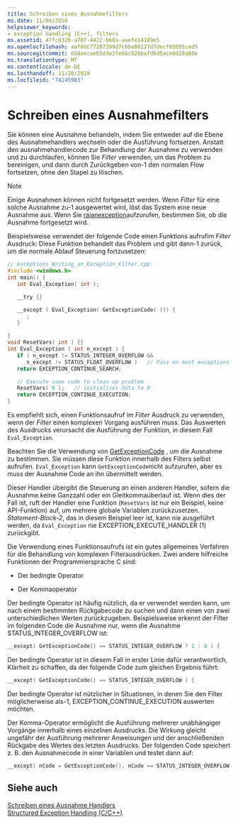```yaml
---
title: Schreiben eines Ausnahmefilters
ms.date: 11/04/2016
helpviewer_keywords:
- exception handling [C++], filters
ms.assetid: 47fc832b-a707-4422-b60a-aaefe14189e5
ms.openlocfilehash: aaf0dc77207399d7c6be86127d7decf03895ced5
ms.sourcegitcommit: 654aecaeb5d3e3fe6bc926bafd6d5ace0d20a80e
ms.translationtype: MT
ms.contentlocale: de-DE
ms.lasthandoff: 11/20/2019
ms.locfileid: "74245983"
---
```

# <a name="writing-an-exception-filter"></a>Schreiben eines Ausnahmefilters

Sie können eine Ausnahme behandeln, indem Sie entweder auf die Ebene des Ausnahmehandlers wechseln oder die Ausführung fortsetzen. Anstatt den ausnahmehandlercode zur Behandlung der Ausnahme zu verwenden und zu durchlaufen, können Sie *Filter* verwenden, um das Problem zu bereinigen, und dann durch Zurückgeben von-1 den normalen Flow fortsetzen, ohne den Stapel zu löschen.

> [!NOTE]
>  Einige Ausnahmen können nicht fortgesetzt werden. Wenn *Filter* für eine solche Ausnahme zu-1 ausgewertet wird, löst das System eine neue Ausnahme aus. Wenn Sie [raianexception](/windows/win32/api/errhandlingapi/nf-errhandlingapi-raiseexception)aufzurufen, bestimmen Sie, ob die Ausnahme fortgesetzt wird.

Beispielsweise verwendet der folgende Code einen Funktions aufrufim *Filter* Ausdruck: Diese Funktion behandelt das Problem und gibt dann-1 zurück, um die normale Ablauf Steuerung fortzusetzen:

```cpp
// exceptions_Writing_an_Exception_Filter.cpp
#include <windows.h>
int main() {
   int Eval_Exception( int );

   __try {}

   __except ( Eval_Exception( GetExceptionCode( ))) {
      ;
   }

}
void ResetVars( int ) {}
int Eval_Exception ( int n_except ) {
   if ( n_except != STATUS_INTEGER_OVERFLOW &&
      n_except != STATUS_FLOAT_OVERFLOW )   // Pass on most exceptions
   return EXCEPTION_CONTINUE_SEARCH;

   // Execute some code to clean up problem
   ResetVars( 0 );   // initializes data to 0
   return EXCEPTION_CONTINUE_EXECUTION;
}
```

Es empfiehlt sich, einen Funktionsaufruf im *Filter* Ausdruck zu verwenden, wenn der *Filter* einen komplexen Vorgang ausführen muss. Das Auswerten des Ausdrucks verursacht die Ausführung der Funktion, in diesem Fall `Eval_Exception`.

Beachten Sie die Verwendung von [GetExceptionCode](/windows/win32/Debug/getexceptioncode) , um die Ausnahme zu bestimmen. Sie müssen diese Funktion innerhalb des Filters selbst aufrufen. `Eval_Exception` kann `GetExceptionCode`nicht aufzurufen, aber es muss der Ausnahme Code an ihn übermittelt werden.

Dieser Handler übergibt die Steuerung an einen anderen Handler, sofern die Ausnahme keine Ganzzahl oder ein Gleitkommaüberlauf ist. Wenn dies der Fall ist, ruft der Handler eine Funktion (`ResetVars` ist nur ein Beispiel, keine API-Funktion) auf, um mehrere globale Variablen zurückzusetzen. *Statement-Block-2*, das in diesem Beispiel leer ist, kann nie ausgeführt werden, da `Eval_Exception` nie EXCEPTION_EXECUTE_HANDLER (1) zurückgibt.

Die Verwendung eines Funktionsaufrufs ist ein gutes allgemeines Verfahren für die Behandlung von komplexen Filterausdrücken. Zwei andere hilfreiche Funktionen der Programmiersprache C sind:

- Der bedingte Operator

- Der Kommaoperator

Der bedingte Operator ist häufig nützlich, da er verwendet werden kann, um nach einem bestimmten Rückgabecode zu suchen und dann einen von zwei unterschiedlichen Werten zurückzugeben. Beispielsweise erkennt der Filter im folgenden Code die Ausnahme nur, wenn die Ausnahme STATUS_INTEGER_OVERFLOW ist:

```cpp
__except( GetExceptionCode() == STATUS_INTEGER_OVERFLOW ? 1 : 0 ) {
```

Der bedingte Operator ist in diesem Fall in erster Linie dafür verantwortlich, Klarheit zu schaffen, da der folgende Code zum gleichen Ergebnis führt:

```cpp
__except( GetExceptionCode() == STATUS_INTEGER_OVERFLOW ) {
```

Der bedingte Operator ist nützlicher in Situationen, in denen Sie den Filter möglicherweise als-1, EXCEPTION_CONTINUE_EXECUTION auswerten möchten.

Der Komma-Operator ermöglicht die Ausführung mehrerer unabhängiger Vorgänge innerhalb eines einzelnen Ausdrucks. Die Wirkung gleicht ungefähr der Ausführung mehrerer Anweisungen und der anschließenden Rückgabe des Wertes des letzten Ausdrucks. Der folgenden Code speichert z. B. den Ausnahmecode in einer Variablen und testet dann auf:

```cpp
__except( nCode = GetExceptionCode(), nCode == STATUS_INTEGER_OVERFLOW )
```

## <a name="see-also"></a>Siehe auch

[Schreiben eines Ausnahme Handlers](../cpp/writing-an-exception-handler.md)<br/>
[Structured Exception Handling (C/C++)](../cpp/structured-exception-handling-c-cpp.md)
